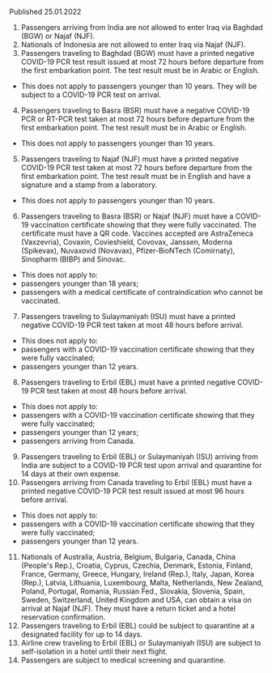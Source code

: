 Published 25.01.2022
1. Passengers arriving from India are not allowed to enter Iraq via Baghdad (BGW) or Najaf (NJF).
2. Nationals of Indonesia are not allowed to enter Iraq via Najaf (NJF).
3. Passengers traveling to Baghdad (BGW) must have a printed negative COVID-19 PCR test result issued at most 72 hours before departure from the first embarkation point. The test result must be in Arabic or English.
- This does not apply to passengers younger than 10 years. They will be subject to a COVID-19 PCR test on arrival.
4. Passengers traveling to Basra (BSR) must have a negative COVID-19 PCR or RT-PCR test taken at most 72 hours before departure from the first embarkation point. The test result must be in Arabic or English.
- This does not apply to passengers younger than 10 years.
5. Passengers traveling to Najaf (NJF) must have a printed negative COVID-19 PCR test taken at most 72 hours before departure from the first embarkation point. The test result must be in English and have a signature and a stamp from a laboratory.
- This does not apply to passengers younger than 10 years.
6. Passengers traveling to Basra (BSR) or Najaf (NJF) must have a COVID-19 vaccination certificate showing that they were fully vaccinated. The certificate must have a QR code.
Vaccines accepted are AstraZeneca (Vaxzevria), Covaxin, Covieshield, Covovax, Janssen, Moderna (Spikevax), Nuvaxovid (Novavax), Pfizer-BioNTech (Comirnaty), Sinopharm (BIBP) and Sinovac.
- This does not apply to:
- passengers younger than 18 years;
- passengers with a medical certificate of contraindication who cannot be vaccinated.
7. Passengers traveling to Sulaymaniyah (ISU) must have a printed negative COVID-19 PCR test taken at most 48 hours before arrival.
- This does not apply to:
- passengers with a COVID-19 vaccination certificate showing that they were fully vaccinated;
- passengers younger than 12 years.
8. Passengers traveling to Erbil (EBL) must have a printed negative COVID-19 PCR test taken at most 48 hours before arrival.
- This does not apply to:
- passengers with a COVID-19 vaccination certificate showing that they were fully vaccinated;
- passengers younger than 12 years;
- passengers arriving from Canada.
9. Passengers traveling to Erbil (EBL) or Sulaymaniyah (ISU) arriving from India are subject to a COVID-19 PCR test upon arrival and quarantine for 14 days at their own expense.
10. Passengers arriving from Canada traveling to Erbil (EBL) must have a printed negative COVID-19 PCR test result issued at most 96 hours before arrival.
- This does not apply to:
- passengers with a COVID-19 vaccination certificate showing that they were fully vaccinated;
- passengers younger than 12 years.
11. Nationals of Australia, Austria, Belgium, Bulgaria, Canada, China (People's Rep.), Croatia, Cyprus, Czechia, Denmark, Estonia, Finland, France, Germany, Greece, Hungary, Ireland (Rep.), Italy, Japan, Korea (Rep.), Latvia, Lithuania, Luxembourg, Malta, Netherlands, New Zealand, Poland, Portugal, Romania, Russian Fed., Slovakia, Slovenia, Spain, Sweden, Switzerland, United Kingdom and USA, can obtain a visa on arrival at Najaf (NJF). They must have a return ticket and a hotel reservation confirmation.
12. Passengers traveling to Erbil (EBL) could be subject to quarantine at a designated facility for up to 14 days.
13. Airline crew traveling to Erbil (EBL) or Sulaymaniyah (ISU) are subject to self-isolation in a hotel until their next flight.
14. Passengers are subject to medical screening and quarantine.